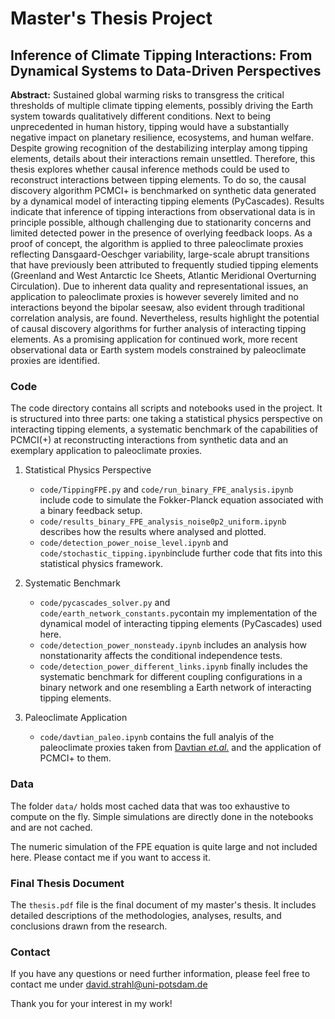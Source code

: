# Master's Thesis Project

## Inference of Climate Tipping Interactions: From Dynamical Systems to Data-Driven Perspectives

**Abstract:** Sustained global warming risks to transgress the critical thresholds of multiple climate tipping elements, possibly driving the Earth system towards qualitatively different conditions. Next to being unprecedented in human history, tipping would have a substantially negative impact on planetary resilience, ecosystems, and human welfare. Despite growing recognition of the destabilizing interplay among tipping elements, details about their interactions remain unsettled. Therefore, this thesis explores whether causal inference methods could be used to reconstruct interactions between tipping elements. To do so, the causal discovery algorithm PCMCI+ is benchmarked on synthetic data generated by a dynamical model of interacting tipping elements (PyCascades). Results indicate that inference of tipping interactions from observational data is in principle possible, although challenging due to stationarity concerns and limited detected power in the presence of overlying feedback loops. As a proof of concept, the algorithm is applied to three paleoclimate proxies reflecting Dansgaard-Oeschger variability, large-scale abrupt transitions that have previously been attributed to frequently studied tipping elements (Greenland and West Antarctic Ice Sheets, Atlantic Meridional Overturning Circulation). Due to inherent data quality and representational issues, an application to paleoclimate proxies is however severely limited and no interactions beyond the bipolar seesaw, also evident through traditional correlation analysis, are found. Nevertheless, results highlight the potential of causal discovery algorithms for further analysis of interacting tipping elements. As a promising application for continued work, more recent observational data or Earth system models constrained by paleoclimate proxies are identified.

### Code
The code directory contains all scripts and notebooks used in the project. It is structured into three parts: one taking a statistical physics perspective on interacting tipping elements, a systematic benchmark of the capabilities of PCMCI(+) at reconstructing interactions from synthetic data and an exemplary application to paleoclimate proxies.

1. Statistical Physics Perspective
    - `code/TippingFPE.py` and `code/run_binary_FPE_analysis.ipynb` include code to simulate the Fokker-Planck equation associated with a binary feedback setup.
   - `code/results_binary_FPE_analysis_noise0p2_uniform.ipynb` describes how the results where analysed and plotted.
   - `code/detection_power_noise_level.ipynb` and `code/stochastic_tipping.ipynb`include further code that fits into this statistical physics framework.
   

2. Systematic Benchmark
   - `code/pycascades_solver.py` and `code/earth_network_constants.py`contain my implementation of the dynamical model of interacting tipping elements (PyCascades) used here.
   - `code/detection_power_nonsteady.ipynb` includes an analysis how nonstationarity affects the conditional independence tests.
   - `code/detection_power_different_links.ipynb` finally includes the systematic benchmark for different coupling configurations in a binary network and one resembling a Earth network of interacting tipping elements.
   

3. Paleoclimate Application
   - `code/davtian_paleo.ipynb` contains the full analyis of the paleoclimate proxies taken from [Davtian _et.al._](https://doi.org/10.1073/pnas.2209558120) and the application of PCMCI+ to them.


### Data
The folder `data/` holds most cached data that was too exhaustive to compute on the fly. Simple simulations are directly done in the notebooks and are not cached. 

The numeric simulation of the FPE equation is quite large and not included here. Please contact me if you want to access it. 

### Final Thesis Document
The `thesis.pdf` file is the final document of my master's thesis. It includes detailed descriptions of the methodologies, analyses, results, and conclusions drawn from the research.

### Contact

If you have any questions or need further information, please feel free to contact me under [david.strahl@uni-potsdam.de](mailto:david.strahl@uni-potsdam.de)

Thank you for your interest in my work!
